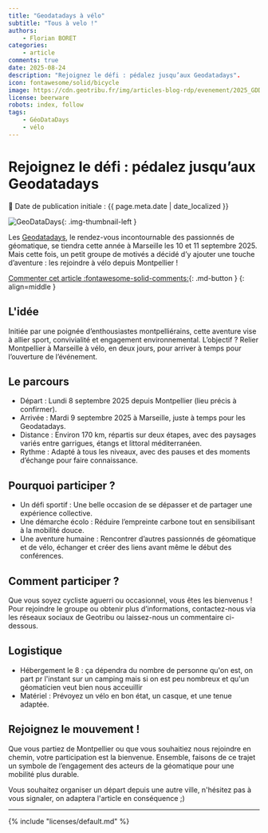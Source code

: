 ```yaml
---
title: "Geodatadays à vélo"
subtitle: "Tous à velo !"
authors:
    - Florian BORET
categories:
    - article
comments: true
date: 2025-08-24
description: "Rejoignez le défi : pédalez jusqu’aux Geodatadays".
icon: fontawesome/solid/bicycle
image: https://cdn.geotribu.fr/img/articles-blog-rdp/evenement/2025_GDD.png
license: beerware
robots: index, follow
tags:
    - GéoDataDays
    - vélo
---
```


# Rejoignez le défi : pédalez jusqu’aux Geodatadays

:calendar: Date de publication initiale : {{ page.meta.date | date_localized }}

![GeoDataDays](https://cdn.geotribu.fr/img/logos-icones/geodatadays.png "GeoDataDays"){: .img-thumbnail-left }

Les [Geodatadays](https://www.geodatadays.fr/), le rendez-vous incontournable des passionnés de géomatique, se tiendra cette année à Marseille les 10 et 11 septembre 2025. Mais cette fois, un petit groupe de motivés a décidé d’y ajouter une touche d’aventure : les rejoindre à vélo depuis Montpellier !

[Commenter cet article :fontawesome-solid-comments:](#__comments "Aller aux commentaires"){: .md-button }
{: align=middle }

## L'idée

Initiée par une poignée d’enthousiastes montpelliérains, cette aventure vise à allier sport, convivialité et engagement environnemental. L’objectif ? Relier Montpellier à Marseille à vélo, en deux jours, pour arriver à temps pour l’ouverture de l’événement.

## Le parcours

- Départ : Lundi 8 septembre 2025 depuis Montpellier (lieu précis à confirmer).
- Arrivée : Mardi 9 septembre 2025 à Marseille, juste à temps pour les Geodatadays.
- Distance : Environ 170 km, répartis sur deux étapes, avec des paysages variés entre garrigues, étangs et littoral méditerranéen.
- Rythme : Adapté à tous les niveaux, avec des pauses et des moments d’échange pour faire connaissance.

## Pourquoi participer ?

- Un défi sportif : Une belle occasion de se dépasser et de partager une expérience collective.
- Une démarche écolo : Réduire l’empreinte carbone tout en sensibilisant à la mobilité douce.
- Une aventure humaine : Rencontrer d’autres passionnés de géomatique et de vélo, échanger et créer des liens avant même le début des conférences.

## Comment participer ?

Que vous soyez cycliste aguerri ou occasionnel, vous êtes les bienvenus ! Pour rejoindre le groupe ou obtenir plus d’informations, contactez-nous via les réseaux sociaux de Geotribu ou laissez-nous un commentaire ci-dessous.

## Logistique

- Hébergement le 8 : ça dépendra du nombre de personne qu'on est, on part pr l'instant sur un camping mais si on est peu nombreux et qu'un géomaticien veut bien nous acceuillir
- Matériel : Prévoyez un vélo en bon état, un casque, et une tenue adaptée.

## Rejoignez le mouvement !

Que vous partiez de Montpellier ou que vous souhaitiez nous rejoindre en chemin, votre participation est la bienvenue. Ensemble, faisons de ce trajet un symbole de l’engagement des acteurs de la géomatique pour une mobilité plus durable.

Vous souhaitez organiser un départ depuis une autre ville, n'hésitez pas à vous signaler, on adaptera l'article en conséquence ;)

----

<!-- geotribu:authors-block -->

{% include "licenses/default.md" %}
